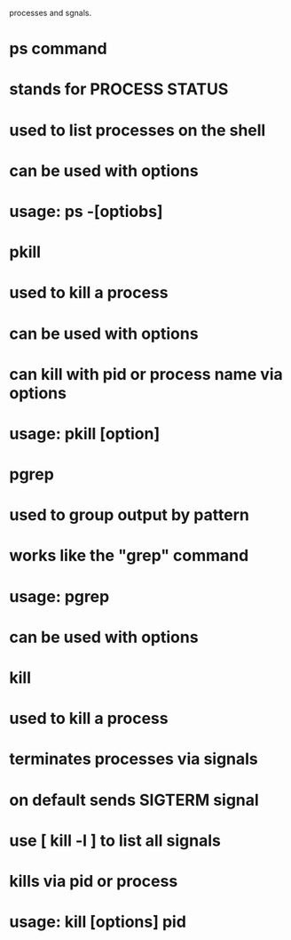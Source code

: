 processes and sgnals.

# ps command
  # stands for PROCESS STATUS
  # used to list processes on the shell
  # can be used with options
  # usage: ps -[optiobs]
  
# pkill
  # used to kill a process
  # can be used with options
  # can kill with pid or process name via options
  # usage: pkill [option] <pattern>

# pgrep
  # used to group output by pattern
  # works like the "grep" command
  # usage: pgrep <patter>
  # can be used with options
# kill
  # used to kill a process
  # terminates processes via signals
  # on default sends SIGTERM signal
  # use [ kill -l ] to list all signals
  # kills via pid or process
  # usage: kill [options] pid

